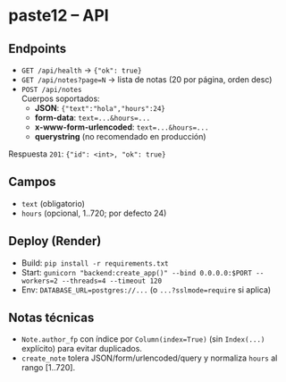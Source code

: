 # paste12 – API

## Endpoints

- `GET /api/health` → `{"ok": true}`
- `GET /api/notes?page=N` → lista de notas (20 por página, orden desc)
- `POST /api/notes`  
  Cuerpos soportados:
  - **JSON**: `{"text":"hola","hours":24}`
  - **form-data**: `text=...&hours=...`
  - **x-www-form-urlencoded**: `text=...&hours=...`
  - **querystring** (no recomendado en producción)

Respuesta `201`: `{"id": <int>, "ok": true}`

## Campos
- `text` (obligatorio)  
- `hours` (opcional, 1..720; por defecto 24)

## Deploy (Render)
- Build: `pip install -r requirements.txt`
- Start: `gunicorn "backend:create_app()" --bind 0.0.0.0:$PORT --workers=2 --threads=4 --timeout 120`
- Env: `DATABASE_URL=postgres://...` (o `...?sslmode=require` si aplica)

## Notas técnicas
- `Note.author_fp` con índice por `Column(index=True)` (sin `Index(...)` explícito) para evitar duplicados.
- `create_note` tolera JSON/form/urlencoded/query y normaliza `hours` al rango [1..720].

